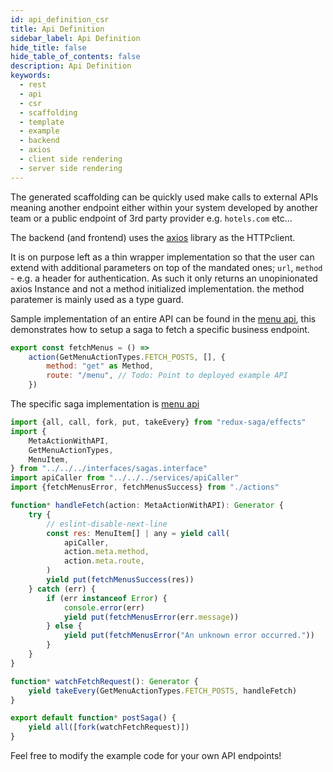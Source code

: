 ```yaml
---
id: api_definition_csr
title: Api Definition
sidebar_label: Api Definition
hide_title: false
hide_table_of_contents: false
description: Api Definition
keywords:
  - rest 
  - api
  - csr
  - scaffolding
  - template
  - example
  - backend
  - axios
  - client side rendering
  - server side rendering
---
```


The generated scaffolding can be quickly used make calls to external APIs
meaning another endpoint either within your system developed by another team or
a public endpoint of 3rd party provider e.g. `hotels.com` etc...

The backend (and frontend) uses the [axios](https://github.com/axios/axios)
library as the HTTPclient.

It is on purpose left as a thin wrapper implementation so that the user can
extend with additional parameters on top of the mandated ones; `url`, `method` -
e.g. a header for authentication. As such it only returns an unopinionated axios
Instance and not a method initialized implementation. the method paratemer is
mainly used as a type guard.

Sample implementation of an entire API can be found in the
[menu api](../src/state/ducks/get-menus), this demonstrates how to setup a saga to fetch a specific business endpoint.


```javascript
export const fetchMenus = () =>
    action(GetMenuActionTypes.FETCH_POSTS, [], {
        method: "get" as Method,
        route: "/menu", // Todo: Point to deployed example API
    })
```

The specific saga implementation is [menu api](../src/state/ducks/get-menus/saga)

```javascript
import {all, call, fork, put, takeEvery} from "redux-saga/effects"
import {
    MetaActionWithAPI,
    GetMenuActionTypes,
    MenuItem,
} from "../../../interfaces/sagas.interface"
import apiCaller from "../../../services/apiCaller"
import {fetchMenusError, fetchMenusSuccess} from "./actions"

function* handleFetch(action: MetaActionWithAPI): Generator {
    try {
        // eslint-disable-next-line
        const res: MenuItem[] | any = yield call(
            apiCaller,
            action.meta.method,
            action.meta.route,
        )
        yield put(fetchMenusSuccess(res))
    } catch (err) {
        if (err instanceof Error) {
            console.error(err)
            yield put(fetchMenusError(err.message))
        } else {
            yield put(fetchMenusError("An unknown error occurred."))
        }
    }
}

function* watchFetchRequest(): Generator {
    yield takeEvery(GetMenuActionTypes.FETCH_POSTS, handleFetch)
}

export default function* postSaga() {
    yield all([fork(watchFetchRequest)])
}
```

Feel free to modify the example code for your own API endpoints!
